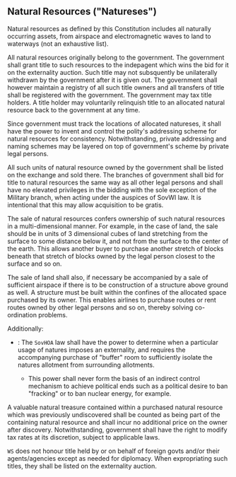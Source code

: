 ## Natural Resources ("Natureses")

Natural resources as defined by this Constitution includes all naturally occurring assets, from airspace and electromagnetic waves to land to waterways (not an exhaustive list).

All natural resources originally belong to the government. The government shall grant title to such resources to the indepagent which wins the bid for it on the externality auction. Such title may not subsquently be unilaterally withdrawn by the government after it is given out. The government shall however maintain a registry of all such title owners and all transfers of title shall be registered with the government. The government may tax title holders. A title holder may voluntarily relinquish title to an allocated natural resource back to the government at any time.

Since government must track the locations of allocated natureses, it shall have the power to invent and control the polity's addressing scheme for natural resources for consistency. Notwithstanding, private addressing and naming schemes may be layered on top of government's scheme by private legal persons.

All such units of natural resource owned by the government shall be listed on the exchange and sold there. The branches of government shall bid for title to natural resources the same way as all other legal persons and shall have no elevated privileges in the bidding with the sole exception of the Military branch, when acting under the auspices of SovWI law. It is intentional that this may allow acquisition to be gratis.

The sale of natural resources confers ownership of such natural resources in a multi-dimensional manner. For example, in the case of land, the sale should be in units of 3 dimensional cubes of land stretching from the surface to some distance below it, and not from the surface to the center of the earth. This allows another buyer to purchase another stretch of blocks beneath that stretch of blocks owned by the legal person closest to the surface and so on.

The sale of land shall also, if necessary be accompanied by a sale of sufficient airspace if there is to be construction of a structure above ground as well. A structure must be built within the confines of the allocated space purchased by its owner. This enables airlines to purchase routes or rent routes owned by other legal persons and so on, thereby solving co-ordination problems.

Additionally:
- <Experimental>: The `SovHOA` law shall have the power to determine when a particular usage of natures imposes an externality, and requires the accompanying purchase of "buffer" room to sufficiently isolate the natures allotment from surrounding allotments.
  - This power shall never form the basis of an indirect control mechanism to achieve political ends such as a political desire to ban "fracking" or to ban nuclear energy, for example.

A valuable natural treasure contained within a purchased natural resource which was previously undiscovered shall be counted as being part of the containing natural resource and shall incur no additional price on the owner after discovery. Notwithstanding, government shall have the right to modify tax rates at its discretion, subject to applicable laws.

`WS` does not honour title held by or on behalf of foreign govts and/or their agents/agencies except as needed for diplomacy. When expropriating such titles, they shall be listed on the externality auction.

